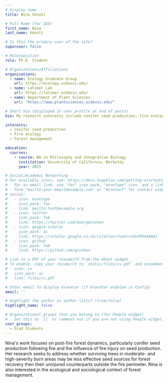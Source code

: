 ```yaml
---
# Display name
title: Nina Venuti

# Full Name (for SEO)
first_name: Nina
last_name: Venuti

# Is this the primary user of the site?
superuser: false

# Role/position
role: Ph.D. Student

# Organizations/Affiliations
organizations:
  - name: Ecology Graduate Group
    url: https://ecology.ucdavis.edu/
  - name: Latimer Lab
    url: https://latimer.ucdavis.edu/
  - name: Department of Plant Sciences
    url: "https://www.plantsciences.ucdavis.edu/"

# Short bio (displayed in user profile at end of posts)
bio: My research interests include conifer seed production, fire ecology, and forest management.

interests:
  - Conifer seed production
  - Fire ecology
  - Forest management

education:
  courses:
    - course: BA in Philosophy and Integrative Biology
      institution: University of California, Berkeley
      year: 2015

# Social/Academic Networking
# For available icons, see: https://docs.hugoblox.com/getting-started/page-builder/#icons
#   For an email link, use "fas" icon pack, "envelope" icon, and a link in the
#   form "mailto:your-email@example.com" or "#contact" for contact widget.
# social:
#   - icon: envelope
#     icon_pack: fas
#     link: mailto:test@example.org
#   - icon: twitter
#     icon_pack: fab
#     link: https://twitter.com/GeorgeCushen
#   - icon: google-scholar
#     icon_pack: ai
#     link: https://scholar.google.co.uk/citations?user=sIwtMXoAAAAJ
#   - icon: github
#     icon_pack: fab
#     link: https://github.com/gcushen

# Link to a PDF of your resume/CV from the About widget.
# To enable, copy your resume/CV to `static/files/cv.pdf` and uncomment the lines below.
# - icon: cv
#   icon_pack: ai
#   link: files/cv.pdf

# Enter email to display Gravatar (if Gravatar enabled in Config)
email: ''

# Highlight the author in author lists? (true/false)
highlight_name: false

# Organizational groups that you belong to (for People widget)
#   Set this to `[]` or comment out if you are not using People widget.
user_groups:
  - Grad Students
---
```


Nina's work focuses on post-fire forest dynamics, particularly conifer seed production following fire and the influence of fire injury on seed production. Her research seeks to address whether surviving trees in moderate- and high-severity burn areas may be less effective seed sources for forest recovery then their uninjured counterparts outside the fire perimeter. Nina is also interested in the ecological and sociological context of forest management.
